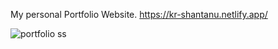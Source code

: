My personal Portfolio Website.
https://kr-shantanu.netlify.app/
<br/>


![portfolio ss](https://user-images.githubusercontent.com/76111005/144759169-e6d62362-7e9a-4535-a93a-0bf19320a594.png)
